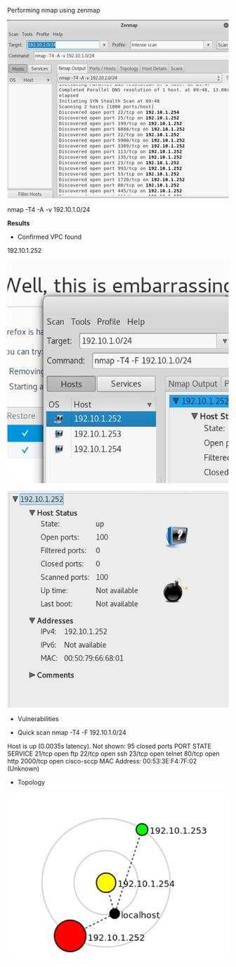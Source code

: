 
Performing nmap using zenmap

![](zenmap1.png)


nmap -T4 -A -v 192.10.1.0/24

[](zenmap1.txt)

**Results**
* Confirmed VPC found

192.10.1.252

![](host.png)

![](vpc_info.png)

* Vulnerabilities

- Quick scan
nmap -T4 -F 192.10.1.0/24

Host is up (0.0035s latency).
Not shown: 95 closed ports
PORT     STATE SERVICE
21/tcp   open  ftp
22/tcp   open  ssh
23/tcp   open  telnet
80/tcp   open  http
2000/tcp open  cisco-sccp
MAC Address: 00:53:3E:F4:7F:02 (Unknown)

- Topology

![](1_topology.png)

